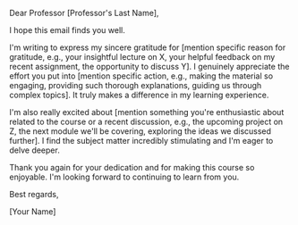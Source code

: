 Dear Professor [Professor's Last Name],

I hope this email finds you well.

I'm writing to express my sincere gratitude for [mention specific reason for gratitude, e.g., your insightful lecture on X, your helpful feedback on my recent assignment, the opportunity to discuss Y]. I genuinely appreciate the effort you put into [mention specific action, e.g., making the material so engaging, providing such thorough explanations, guiding us through complex topics]. It truly makes a difference in my learning experience.

I'm also really excited about [mention something you're enthusiastic about related to the course or a recent discussion, e.g., the upcoming project on Z, the next module we'll be covering, exploring the ideas we discussed further]. I find the subject matter incredibly stimulating and I'm eager to delve deeper.

Thank you again for your dedication and for making this course so enjoyable. I'm looking forward to continuing to learn from you.

Best regards,

[Your Name]